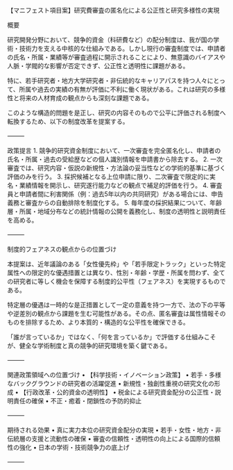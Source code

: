 【マニフェスト項目案】研究費審査の匿名化による公正性と研究多様性の実現

概要

研究開発分野において、競争的資金（科研費など）の配分制度は、我が国の学術・技術力を支える中核的な仕組みである。しかし現行の審査制度では、申請者の氏名・所属・業績等が審査過程に開示されることにより、無意識のバイアスや人脈・学閥的な影響が否定できず、公正性と透明性に課題がある。

特に、若手研究者・地方大学研究者・非伝統的なキャリアパスを持つ人々にとって、所属や過去の実績の有無が評価に不利に働く現状がある。これは研究の多様性と将来の人材育成の観点からも深刻な課題である。

このような構造的問題を是正し、研究の内容そのもので公平に評価される制度へ転換するため、以下の制度改革を提案する。

⸻

政策提言
	1.	競争的研究資金制度において、一次審査を完全匿名化し、申請者の氏名・所属・過去の受給歴などの個人識別情報を申請書から除去する。
	2.	一次審査では、研究内容・仮説の新規性・方法論の妥当性などの学術的基準に基づく評価のみを行う。
	3.	採択候補となる上位申請に限り、二次審査で限定的に実名・業績情報を開示し、研究遂行能力などの観点で補足的評価を行う。
	4.	審査員と申請者間に利害関係（例：過去5年以内の共同研究）がある場合には、申告義務と審査からの自動排除を制度化する。
	5.	毎年度の採択結果について、年齢層・所属・地域分布などの統計情報の公開を義務化し、制度の透明性と説明責任を高める。

⸻

制度的フェアネスの観点からの位置づけ

本提案は、近年議論のある「女性優先枠」や「若手限定トラック」といった特定属性への限定的な優遇措置とは異なり、性別・年齢・学歴・所属を問わず、全ての研究者に等しく機会を保障する制度的公平性（フェアネス）を実現するものである。

特定層の優遇は一時的な是正措置として一定の意義を持つ一方で、法の下の平等や逆差別の観点から課題を生む可能性がある。その点、匿名審査は属性情報そのものを排除するため、より本質的・構造的な公平性を確保できる。

「誰が言っているか」ではなく、「何を言っているか」で評価する仕組みこそが、健全な学術制度と真の競争的研究環境を築く鍵である。

⸻

関連政策領域への位置づけ
	•	【科学技術・イノベーション政策】
	•	若手・多様なバックグラウンドの研究者の活躍促進
	•	新規性・独創性重視の研究文化の形成
	•	【行政改革・公的資金の透明性】
	•	税金による研究資金配分の公正性・説明責任の確保
	•	不正・癒着・閉鎖性の予防的抑止

⸻

期待される効果
	•	真に実力本位の研究資金配分の実現
	•	若手・女性・地方・非伝統層の支援と流動性の確保
	•	審査の信頼性・透明性の向上による国際的信頼性の強化
	•	日本の学術・技術競争力の底上げ

⸻